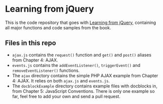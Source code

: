 # Learning from jQuery

This is the code repository that goes with [Learning from jQuery](http://shop.oreilly.com/product/0636920026280.do), containing all major functions and code samples from the book.

## Files in this repo

- `ajax.js` contains the `request()` function and `get()` and `post()` aliases from Chapter 4: AJAX.
- `events.js` contains the `addEventListener()`, `triggerEvent()` and `removeEventListener()` functions.
- The `ajax` directory contains the simple PHP AJAX example from Chapter 4: AJAX. It relies on both `ajax.js` and `events.js`.
- The `docblockExample` directory contains example files with docblocks in, from Chapter 5: JavaScript Conventions. There is only one example so far, feel free to add your own and send a pull request.
